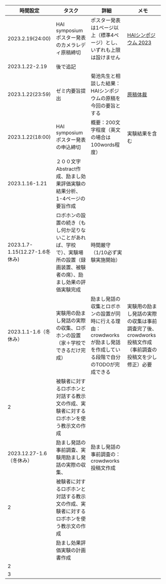 |時間設定|タスク|詳細|メモ|
|----|----|----|----|
|2023.2.19(24:00)|HAI symposium ポスター発表のカメラレディ原稿締切|ポスター発表は1ページ以上（標準4ページ）とし、いずれも上限は設けません|[HAIシンポジウム 2023](https://hai-conference.net/symp2023/information.php)|
|2023.1.22-2.19|後で追記|||
|2023.1.22(23:59)|ゼミ内要旨提出|菊池先生と相談した結果：HAIシンポジウムの原稿を今回の要旨とする|[原稿体裁](https://www.ai-gakkai.or.jp/sig/announce/sig-style/)|
|2023.1.22(18:00)|HAI symposium ポスター発表の申込締切|概要：200文字程度（英文の場合は100words程度）|実験結果を含む|
|2023.1.16-1.21|２００文字Abstract作成、励まし効果評価実験の結果分析、1-4ページの要旨作成|||
|2023.1.7-1.15(12.27-1.6冬休み)|ロボホンの設置の続き（もし何か足りないことがあれば、学校で）、実験場所の設置（録画装置、被験者の席）、励まし効果の評価実験完成|時間厳守（1/10必ず実験実施開始）||
|2023.1.1-1.6（冬休み）|実験用の励まし発話の実際の収集、ロボホンの設置（家＋学校でできるだけ完成）|励まし発話の収集とロボホンの設置が同時に行える理由：crowdworksが励まし発話を作成している段階で自分のTODOが完成できる|実験用の励まし発話の実際の収集は事前調査完了後、crowdworks投稿文作成（事前調査の投稿文を少し修正）必要|
|2|被験者に対するロボホンと対話する教示文の作成、実験者に対するロボホンを使う教示文の作成|||
|2023.12.27-1.6（冬休み）|励まし発話の事前調査、実験用励まし発話の実際の収集、|励まし発話の事前調査の：crowdworks投稿文作成||
|2|被験者に対するロボホンと対話する教示文の作成、実験者に対するロボホンを使う教示文の作成|||
||励まし効果評価実験の計画書作成|||
|2||||
|3|||| 
